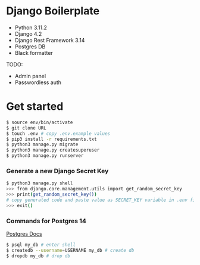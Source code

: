 # Django Boilerplate

- Python 3.11.2
- Django 4.2
- Django Rest Framework 3.14
- Postgres DB
- Black formatter

TODO:
- Admin panel
- Passwordless auth


# Get started

```bash
$ source env/bin/activate
$ git clone URL
$ touch .env # copy .env.example values
$ pip3 install -r requirements.txt
$ python3 manage.py migrate
$ python3 manage.py createsuperuser
$ python3 manage.py runserver
```

### Generate a new Django Secret Key

```bash
$ python3 manage.py shell
>>> from django.core.management.utils import get_random_secret_key
>>> print(get_random_secret_key()) 
# copy generated code and paste value as SECRET_KEY variable in .env file
>>> exit()
```


### Commands for Postgres 14
[Postgres Docs](https://www.postgresql.org/docs/14/)

```bash
$ psql my_db # enter shell
$ createdb --username=USERNAME my_db # create db
$ dropdb my_db # drop db
```

